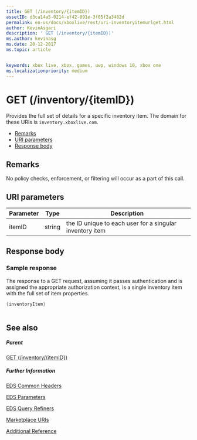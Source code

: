 ```yaml
---
title: GET (/inventory/{itemID})
assetID: d3ca14a5-0214-ef42-091e-3f05f2a3482d
permalink: en-us/docs/xboxlive/rest/uri-inventoryitemurlget.html
author: KevinAsgari
description: ' GET (/inventory/{itemID})'
ms.author: kevinasg
ms.date: 20-12-2017
ms.topic: article


keywords: xbox live, xbox, games, uwp, windows 10, xbox one
ms.localizationpriority: medium
---
```



# GET (/inventory/{itemID})
Provides the full set of details for a specific inventory item. 
The domain for these URIs is `inventory.xboxlive.com`.
 
  * [Remarks](#ID4EX)
  * [URI parameters](#ID4EAB)
  * [Response body](#ID4ELB)
 
<a id="ID4EX"></a>

 
## Remarks
 
No policy checks, enforcement, or filtering will occur as a part of this call.
  
<a id="ID4EAB"></a>

 
## URI parameters
 
| Parameter| Type| Description| 
| --- | --- | --- | 
| itemID| string| the ID unique to each user for a singular inventory item| 
  
<a id="ID4ELB"></a>

 
## Response body
 
<a id="ID4ERB"></a>

 
### Sample response
 
The response to a GET request, assuming it passes authentication and is assigned the appropriate authorization context, is a single inventory item with the full set of item properties.
 

```cpp
{inventoryItem}
         
```

   
<a id="ID4E4B"></a>

 
## See also
 
<a id="ID4E6B"></a>

 
##### Parent 

[GET (/inventory/{itemID})]()

  
<a id="ID4EJC"></a>

 
##### Further Information 

[EDS Common Headers](../../additional/edscommonheaders.md)

 [EDS Parameters](../../additional/edsparameters.md)

 [EDS Query Refiners](../../additional/edsqueryrefiners.md)

 [Marketplace URIs](atoc-reference-marketplace.md)

 [Additional Reference](../../additional/atoc-xboxlivews-reference-additional.md)

   